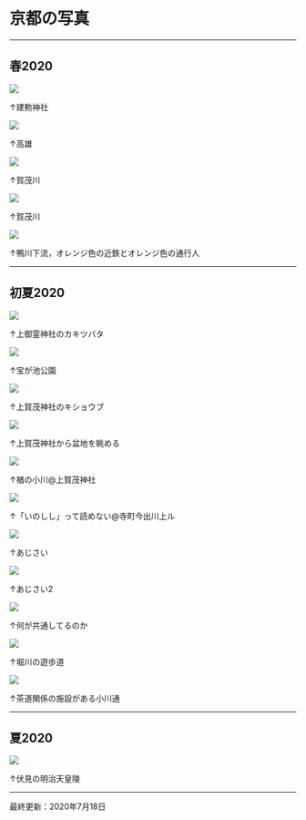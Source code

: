 # 京都の写真

---

## 春2020

![](spring_1.jpg)

↑建勲神社

![](spring_2.jpg)

↑高雄

![](spring_3.jpg)

↑賀茂川

![](spring_4.jpg)

↑賀茂川

![](spring_5.jpg)

↑鴨川下流，オレンジ色の近鉄とオレンジ色の通行人

---

## 初夏2020

![](early-summer_1.jpg)

↑上御霊神社のカキツバタ

![](early-summer_2.jpg)

↑宝が池公園

![](early-summer_3.jpg)

↑上賀茂神社のキショウブ

![](early-summer_4.jpg)

↑上賀茂神社から盆地を眺める

![](early-summer_5.jpg)

↑楢の小川@上賀茂神社

![](early-summer_6.jpg)

↑「いのしし」って読めない@寺町今出川上ル

![](early-summer_7.jpg)

↑あじさい

![](early-summer_8.jpg)

↑あじさい2

![](early-summer_9.jpg)

↑何が共通してるのか

![](early-summer_10.jpg)

↑堀川の遊歩道

![](early-summer_11.jpg)

↑茶道関係の施設がある小川通

---

## 夏2020

![](summer_1.jpg)

↑伏見の明治天皇陵

---

最終更新：2020年7月18日